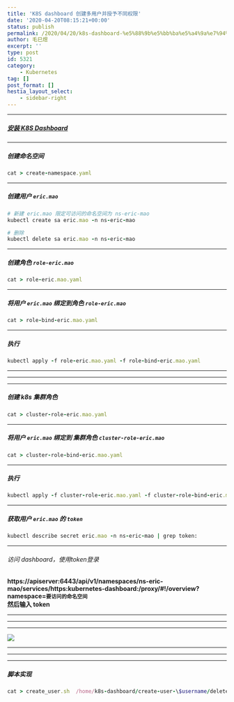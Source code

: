 ```yaml
---
title: 'K8S dashboard 创建多用户并授予不同权限'
date: '2020-04-20T08:15:21+00:00'
status: publish
permalink: /2020/04/20/k8s-dashboard-%e5%88%9b%e5%bb%ba%e5%a4%9a%e7%94%a8%e6%88%b7%e5%b9%b6%e6%8e%88%e4%ba%88%e4%b8%8d%e5%90%8c%e6%9d%83%e9%99%90
author: 毛巳煜
excerpt: ''
type: post
id: 5321
category:
    - Kubernetes
tag: []
post_format: []
hestia_layout_select:
    - sidebar-right
---
```

- - - - - -

##### **[安装 K8S Dashboard](http://www.dev-share.top/2019/06/03/%E5%AE%89%E8%A3%85-k8s-%E4%BB%AA%E8%A1%A8%E7%9B%98/ "安装 K8S Dashboard")**

- - - - - -

##### 创建命名空间

```ruby
cat > create-namespace.yaml 
```

- - - - - -

##### 创建用户 **`eric.mao`**

```ruby
# 新建 eric.mao 限定可访问的命名空间为 ns-eric-mao
kubectl create sa eric.mao -n ns-eric-mao

# 删除
kubectl delete sa eric.mao -n ns-eric-mao

```

- - - - - -

##### 创建角色 **`role-eric.mao`**

```ruby
cat > role-eric.mao.yaml 
```

- - - - - -

##### 将用户 `eric.mao` 绑定到角色 `role-eric.mao`

```ruby
cat > role-bind-eric.mao.yaml 
```

- - - - - -

##### 执行

```ruby
kubectl apply -f role-eric.mao.yaml -f role-bind-eric.mao.yaml

```

- - - - - -

- - - - - -

- - - - - -

##### 创建 k8s 集群角色

```ruby
cat > cluster-role-eric.mao.yaml 
```

- - - - - -

##### 将用户 `eric.mao` 绑定到 集群角色 `cluster-role-eric.mao`

```ruby
cat > cluster-role-bind-eric.mao.yaml 
```

- - - - - -

##### 执行

```ruby
kubectl apply -f cluster-role-eric.mao.yaml -f cluster-role-bind-eric.mao.yaml

```

- - - - - -

##### 获取用户 `eric.mao` 的 `token`

```ruby
kubectl describe secret eric.mao -n ns-eric-mao | grep token:

```

- - - - - -

###### 访问 dashboard，使用token登录

**https://apiserver:6443/api/v1/namespaces/ns-eric-mao/services/https:kubernetes-dashboard:/proxy/#!/overview?namespace=`要访问的命名空间`**  
**然后输入 token**

- - - - - -

- - - - - -

- - - - - -

![](http://qiniu.dev-share.top/image/K8S_Role.png)

- - - - - -

- - - - - -

- - - - - -

##### 脚本实现

```ruby
cat > create_user.sh  /home/k8s-dashboard/create-user-\$username/delete_user.sh 
```